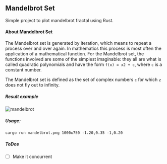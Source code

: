 ## Mandelbrot Set
Simple project to plot mandelbrot fractal using Rust.

#### About Mandelbrot Set
The Mandelbrot set is generated by iteration, which means to repeat a process over and over again. 
In mathematics this process is most often the application of a mathematical function. For the Mandelbrot set, 
the functions involved are some of the simplest imaginable: they all are what is called quadratic polynomials
and have the form `f(x) = x2 + c`, where `c` is a constant number.

The Mandelbrot set is defined as the set of complex numbers `c` for which `z` does not fly out to infinity.

##### Result example
![mandelbrot](https://user-images.githubusercontent.com/6532445/165857764-50854e45-b943-4dac-a50b-176922e965e2.png)


##### Usage:
`cargo run mandelbrot.png 1000x750 -1.20,0.35 -1,0.20`


##### ToDos
- [ ] Make it concurrent